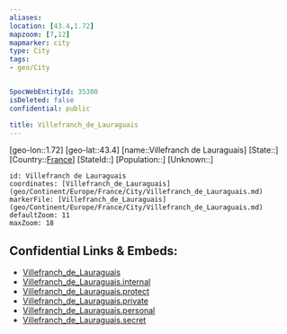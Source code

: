 ```yaml
---
aliases: 
location: [43.4,1.72]
mapzoom: [7,12] 
mapmarker: city 
type: City
tags:
- geo/City


SpocWebEntityId: 35300
isDeleted: false
confidential: public

title: Villefranch_de_Lauraguais
---
```

[geo-lon::1.72]
[geo-lat::43.4]
[name::Villefranch de Lauraguais]
[State::]
[Country::[France](geo/Continent/Europe/France.md)]
[StateId::]
[Population::]
[Unknown::]


```leaflet
id: Villefranch de Lauraguais
coordinates: [Villefranch_de_Lauraguais](geo/Continent/Europe/France/City/Villefranch_de_Lauraguais.md)
markerFile: [Villefranch_de_Lauraguais](geo/Continent/Europe/France/City/Villefranch_de_Lauraguais.md)
defaultZoom: 11 
maxZoom: 18
```


## Confidential Links & Embeds: 
- [Villefranch_de_Lauraguais](../../../../../../_public/geo/Continent/Europe/France/City/Villefranch_de_Lauraguais.md) 
- [Villefranch_de_Lauraguais.internal](../../../../../../_internal/geo/Continent/Europe/France/City/Villefranch_de_Lauraguais.internal.md) 
- [Villefranch_de_Lauraguais.protect](../../../../../../_protect/geo/Continent/Europe/France/City/Villefranch_de_Lauraguais.protect.md) 
- [Villefranch_de_Lauraguais.private](../../../../../../_private/geo/Continent/Europe/France/City/Villefranch_de_Lauraguais.private.md) 
- [Villefranch_de_Lauraguais.personal](../../../../../../_personal/geo/Continent/Europe/France/City/Villefranch_de_Lauraguais.personal.md) 
- [Villefranch_de_Lauraguais.secret](../../../../../../_secret/geo/Continent/Europe/France/City/Villefranch_de_Lauraguais.secret.md) 
